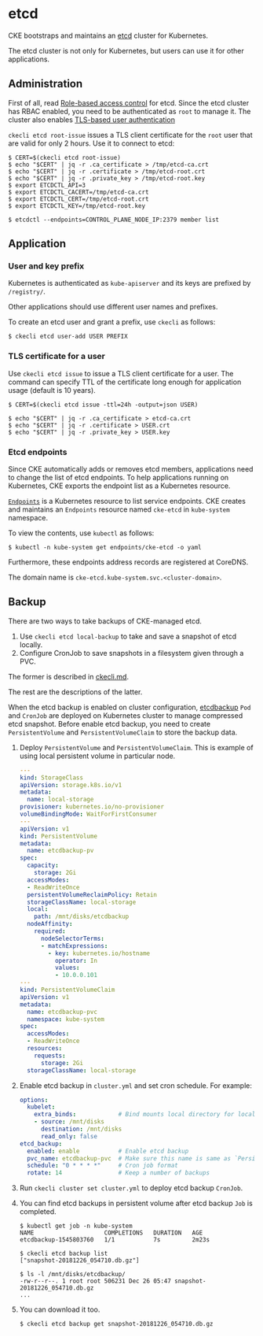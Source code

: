 etcd
====

CKE bootstraps and maintains an [etcd][] cluster for Kubernetes.

The etcd cluster is not only for Kubernetes, but users can use it
for other applications.

Administration
--------------

First of all, read [Role-based access control][RBAC] for etcd.
Since the etcd cluster has RBAC enabled, you need to be authenticated as `root` to manage it.
The cluster also enables [TLS-based user authentication](https://github.com/etcd-io/etcd/blob/master/Documentation/op-guide/authentication.md#using-tls-common-name)

`ckecli etcd root-issue` issues a TLS client certificate for the `root` user that are valid for only 2 hours.  Use it to connect to etcd:

```console
$ CERT=$(ckecli etcd root-issue)
$ echo "$CERT" | jq -r .ca_certificate > /tmp/etcd-ca.crt
$ echo "$CERT" | jq -r .certificate > /tmp/etcd-root.crt
$ echo "$CERT" | jq -r .private_key > /tmp/etcd-root.key
$ export ETCDCTL_API=3
$ export ETCDCTL_CACERT=/tmp/etcd-ca.crt
$ export ETCDCTL_CERT=/tmp/etcd-root.crt
$ export ETCDCTL_KEY=/tmp/etcd-root.key

$ etcdctl --endpoints=CONTROL_PLANE_NODE_IP:2379 member list
```

Application
-----------

### User and key prefix

Kubernetes is authenticated as `kube-apiserver` and its keys are prefixed by `/registry/`.

Other applications should use different user names and prefixes.

To create an etcd user and grant a prefix, use `ckecli` as follows:

```console
$ ckecli etcd user-add USER PREFIX
```

### TLS certificate for a user

Use `ckecli etcd issue` to issue a TLS client certificate for a user.
The command can specify TTL of the certificate long enough for application usage (default is 10 years).

```console
$ CERT=$(ckecli etcd issue -ttl=24h -output=json USER)

$ echo "$CERT" | jq -r .ca_certificate > etcd-ca.crt
$ echo "$CERT" | jq -r .certificate > USER.crt
$ echo "$CERT" | jq -r .private_key > USER.key
```

### Etcd endpoints

Since CKE automatically adds or removes etcd members, applications need
to change the list of etcd endpoints.  To help applications running on
Kubernetes, CKE exports the endpoint list as a Kubernetes resource.

[`Endpoints`][Endpoints] is a Kubernetes resource to list service endpoints.
CKE creates and maintains an `Endpoints` resource named `cke-etcd` in `kube-system` namespace.

To view the contents, use `kubectl` as follows:

```console
$ kubectl -n kube-system get endpoints/cke-etcd -o yaml
```

Furthermore, these endpoints address records are registered at CoreDNS.

The domain name is `cke-etcd.kube-system.svc.<cluster-domain>`.

Backup
------

There are two ways to take backups of CKE-managed etcd.

1. Use `ckecli etcd local-backup` to take and save a snapshot of etcd locally.
2. Configure CronJob to save snapshots in a filesystem given through a PVC.

The former is described in [ckecli.md](ckecli.md##ckecli-etcd-local-backup).

The rest are the descriptions of the latter.

When the etcd backup is enabled on cluster configuration, [etcdbackup][] `Pod` and `CronJob` are deployed on Kubernetes cluster to manage compressed etcd snapshot.
Before enable etcd backup, you need to create `PersistentVolume` and `PersistentVolumeClaim` to store the backup data.

1. Deploy `PersistentVolume` and `PersistentVolumeClaim`. This is example of using local persistent volume in particular node.

    ```yaml
    ---
    kind: StorageClass
    apiVersion: storage.k8s.io/v1
    metadata:
      name: local-storage
    provisioner: kubernetes.io/no-provisioner
    volumeBindingMode: WaitForFirstConsumer
    ---
    apiVersion: v1
    kind: PersistentVolume
    metadata:
      name: etcdbackup-pv
    spec:
      capacity:
        storage: 2Gi
      accessModes:
      - ReadWriteOnce
      persistentVolumeReclaimPolicy: Retain
      storageClassName: local-storage
      local:
        path: /mnt/disks/etcdbackup
      nodeAffinity:
        required:
          nodeSelectorTerms:
          - matchExpressions:
            - key: kubernetes.io/hostname
              operator: In
              values:
              - 10.0.0.101
    ---
    kind: PersistentVolumeClaim
    apiVersion: v1
    metadata:
      name: etcdbackup-pvc
      namespace: kube-system
    spec:
      accessModes:
      - ReadWriteOnce
      resources:
        requests:
          storage: 2Gi
      storageClassName: local-storage
    ```

2. Enable etcd backup in `cluster.yml` and set cron schedule. For example:

    ```yaml
    options:
      kubelet:
        extra_binds:            # Bind mounts local directory for local persistent volume
        - source: /mnt/disks
          destination: /mnt/disks
          read_only: false
    etcd_backup:
      enabled: enable           # Enable etcd backup
      pvc_name: etcdbackup-pvc  # Make sure this name is same as `PersistentVolumeClaim` name.
      schedule: "0 * * * *"     # Cron job format
      rotate: 14                # Keep a number of backups
    ```

3. Run `ckecli cluster set cluster.yml` to deploy etcd backup `CronJob`.
4. You can find etcd backups in persistent volume after etcd backup `Job` is completed.

    ```console
    $ kubectl get job -n kube-system
    NAME                    COMPLETIONS   DURATION   AGE
    etcdbackup-1545803760   1/1           7s         2m23s
    
    $ ckecli etcd backup list
    ["snapshot-20181226_054710.db.gz"]
    
    $ ls -l /mnt/disks/etcdbackup/
    -rw-r--r--. 1 root root 506231 Dec 26 05:47 snapshot-20181226_054710.db.gz
    ...
    ```

5. You can download it too.

    ```console
    $ ckecli etcd backup get snapshot-20181226_054710.db.gz
    ```

[etcd]: https://github.com/etcd-io/etcd
[RBAC]: https://github.com/etcd-io/etcd/blob/master/Documentation/op-guide/authentication.md
[Endpoints]: https://kubernetes.io/docs/concepts/services-networking/service/#services-without-selectors
[PersistentVolume]: https://kubernetes.io/docs/concepts/storage/persistent-volumes
[etcdbackup]: https://github.com/cybozu/neco-containers/tree/main/cke-tools/src/cmd/etcdbackup
